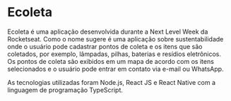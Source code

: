 # Ecoleta

Ecoleta é uma aplicação desenvolvida durante a Next Level Week da Rocketseat. Como o nome sugere é uma aplicação sobre sustentabilidade onde o usuário pode cadastrar pontos de coleta e os itens que são coletados, por exemplo, lâmpadas, pilhas, baterias e resídios eletrônicos. Os pontos de coleta são exibidos em um mapa de acordo com os itens selecionados e o usuário pode entrar em contato via e-mail ou WhatsApp.

As tecnologias utilizadas foram Node.js, React JS e React Native com a linguagem de programação TypeScript.
